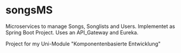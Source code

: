 # songsMS
Microservices to manage Songs, Songlists and Users. Implementet as Spring Boot Project. Uses an API_Gateway and Eureka.

Project for my Uni-Module "Komponentenbasierte Entwicklung"
